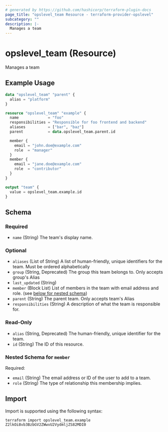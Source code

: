 ```yaml
---
# generated by https://github.com/hashicorp/terraform-plugin-docs
page_title: "opslevel_team Resource - terraform-provider-opslevel"
subcategory: ""
description: |-
  Manages a team
---
```


# opslevel_team (Resource)

Manages a team

## Example Usage

```terraform
data "opslevel_team" "parent" {
  alias = "platform"
}

resource "opslevel_team" "example" {
  name             = "foo"
  responsibilities = "Responsible for foo frontend and backend"
  aliases          = ["bar", "baz"]
  parent           = data.opslevel_team.parent.id

  member {
    email = "john.doe@example.com"
    role  = "manager"
  }
  member {
    email = "jane.doe@example.com"
    role  = "contributor"
  }
}

output "team" {
  value = opslevel_team.example.id
}
```

<!-- schema generated by tfplugindocs -->
## Schema

### Required

- `name` (String) The team's display name.

### Optional

- `aliases` (List of String) A list of human-friendly, unique identifiers for the team. Must be ordered alphabetically
- `group` (String, Deprecated) The group this team belongs to. Only accepts group's Alias
- `last_updated` (String)
- `member` (Block List) List of members in the team with email address and role. (see [below for nested schema](#nestedblock--member))
- `parent` (String) The parent team. Only accepts team's Alias
- `responsibilities` (String) A description of what the team is responsible for.

### Read-Only

- `alias` (String, Deprecated) The human-friendly, unique identifier for the team.
- `id` (String) The ID of this resource.

<a id="nestedblock--member"></a>
### Nested Schema for `member`

Required:

- `email` (String) The email address or ID of the user to add to a team.
- `role` (String) The type of relationship this membership implies.

## Import

Import is supported using the following syntax:

```shell
terraform import opslevel_team.example Z2lkOi8vb3BzbGV2ZWwvU2VydmljZS82MDI0
```
